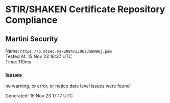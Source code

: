 # STIR/SHAKEN Certificate Repository Compliance

## Martini Security

Name: `https://p.mtsec.me/2884/ZJO6l3S8W9Hj.pem`\
Tested At: 15 Nov 23 16:37 UTC\
Time: 110ms

### Issues

no warning, or error, or notice date level issues were found

Generated: 15 Nov 23 17:17 UTC